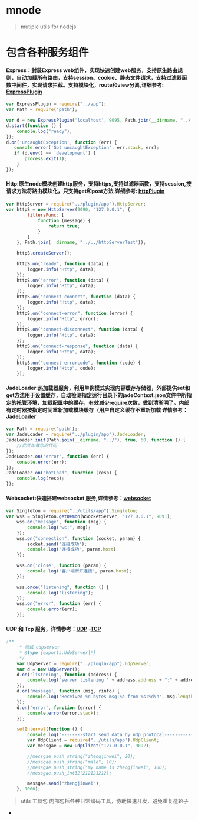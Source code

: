 # mnode
> mutiple utils for nodejs

# 包含各种服务组件
#### Express：封装Express web组件，实现快速创建web服务，支持原生路由规则，自动加载所有路由，支持session、cookie、静态文件请求，支持过滤器函数中间件，实现请求拦截。支持模块化，route和view分离,详细参考: [ExpressPlugin](https://github.com/zhengjinwei123/mnode/tree/master/mnode/mnode/plugin/express)
``` javascript
var ExpressPlugin = require("../app");
var Path = require("path");

var d = new ExpressPlugin('localhost', 9095, Path.join(__dirname, "../../../../expressTest"));
d.start(function () {
    console.log("ready");
});
d.on('uncaughtException', function (err) {
   console.error('Got uncaughtException', err.stack, err);
   if (d.env() == 'development') {
       process.exit(1);
    }
});
```
#### Http:原生node模块创建http服务，支持https,支持过滤器函数，支持session,按请求方法将路由模块化，只支持get和post方法.详细参考: [httpPlugin](https://github.com/zhengjinwei123/mnode/tree/master/mnode/mnode/plugin/http)
``` javascript
var HttpServer = require("../plugin/app").HttpServer;
var httpS = new HttpServer(9090, "127.0.0.1", {
        filtersFunc: [
            function (message) {
                return true;
            }
        ]
    }, Path.join(__dirname, "../../httpServerTest"));

    httpS.createServer();

    httpS.on("ready", function (data) {
        logger.info("Http", data);
    });
    httpS.on("error", function (data) {
        logger.info("Http", data);
    });
    httpS.on("connect-connect", function (data) {
        logger.info("Http", data);
    });
    httpS.on("connect-error", function (error) {
        logger.info("Http", error);
    });
    httpS.on("connect-disconnect", function (data) {
        logger.info("Http", data);
    });
    httpS.on("connect-response", function (data) {
        logger.info("Http", data);
    });
    httpS.on("connect-errorcode", function (code) {
        logger.info("Http", code);
    });
```
#### JadeLoader:热加载器服务，利用单例模式实现内容缓存存储器，外部提供set和get方法用于设置缓存，自动检测指定运行目录下的jadeContext.json文件中所指定的托管环境，加载配置中的缓存，有效减少require次数，做到清晰明了。内部有定时器按指定时间重新加载模块缓存（用户自定义缓存不重新加载  详情参考：[JadeLoader](https://github.com/zhengjinwei123/mnode/tree/master/mnode/mnode/plugin/jadeLoader)
``` javascript
var Path = require('path');
var JadeLoader = require("../plugin/app").JadeLoader;
JadeLoader.init(Path.join(__dirname, "../"), true, 60, function () {
    //此处加载您的代码
});
JadeLoader.on("error", function (err) {
    console.error(err);
});
JadeLoader.on("hotLoad", function (resp) {
    console.log(resp);
});
```
#### Websocket:快速搭建websocket 服务,详情参考：[websocket](https://github.com/zhengjinwei123/mnode/tree/master/mnode/mnode/plugin/websocket)
``` javascript
var Singleton = require("../utils/app").Singleton;
var wss = Singleton.getDemon(WSocketServer, "127.0.0.1", 9091);
    wss.on("message", function (msg) {
        console.log("ws:", msg);
    });
    wss.on("connection", function (socket, param) {
        socket.send("连接成功");
        console.log("连接成功", param.host)
    });

    wss.on('close', function (param) {
        console.log("客户端断开连接", param.host);
    });

    wss.once("listening", function () {
        console.log("listening");
    });
    wss.on("error", function (err) {
        console.error(err);
    });
```

#### UDP 和 Tcp 服务，详情参考：[UDP](https://github.com/zhengjinwei123/mnode/tree/master/mnode/mnode/plugin/udp) -[TCP](https://github.com/zhengjinwei123/mnode/tree/master/mnode/mnode/plugin/tcp)

``` javascript
/**
     * 测试 udpserver
     * @type {exports.UdpServer|*}
     */
    var UdpServer = require("../plugin/app").UdpServer;
    var d = new UdpServer();
    d.on('listening', function (address) {
        console.log("server listening " + address.address + ":" + address.port);
    });
    d.on('message', function (msg, rinfo) {
        console.log('Received %d bytes msg:%s from %s:%d\n', msg.length, msg, rinfo.address, rinfo.port);
    });
    d.on('error', function (error) {
        console.error(error.stack);
    });

    setInterval(function () {
        console.log("--------start send data by udp protocal----------------");
        var UdpClient = require("../utils/app").UdpClient;
        var messgae = new UdpClient("127.0.0.1", 9092);

        //messgae.push_string("zhengjinwei", 20);
        //messgae.push_string("male", 10);
        //messgae.push_string("my name is zhengjinwei", 100);
        //messgae.push_int32(212121212);

        messgae.send("zhengjinwei");
    }, 1000);
```

> utils 工具包
> 内部包括各种日常编码工具，协助快速开发，避免重复造轮子
*
